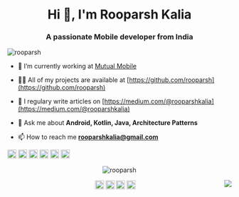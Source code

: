 <h1 align="center">Hi 👋, I'm Rooparsh Kalia</h1>
<h3 align="center">A passionate Mobile developer from India</h3>
<p align="left"> <img src="https://komarev.com/ghpvc/?username=rooparsh" alt="rooparsh" /> </p>

- 🔭 I’m currently working at [Mutual Mobile](https://mutualmobile.com/)

- 👨‍💻 All of my projects are available at [https://github.com/rooparsh](https://github.com/rooparsh)

- 📝 I regulary write articles on [https://medium.com/@rooparshkalia](https://medium.com/@rooparshkalia)

- 💬 Ask me about **Android, Kotlin, Java, Architecture Patterns**

- 📫 How to reach me **rooparshkalia@gmail.com**

<p align="left"><img src="https://devicons.github.io/devicon/devicon.git/icons/android/android-original-wordmark.svg" alt="android" width="20" height="20"/> <img src="https://devicons.github.io/devicon/devicon.git/icons/cplusplus/cplusplus-original.svg" alt="cplusplus" width="20" height="20"/> <img src="https://devicons.github.io/devicon/devicon.git/icons/java/java-original-wordmark.svg" alt="java" width="20" height="20"/> <img src="https://devicons.github.io/devicon/devicon.git/icons/nodejs/nodejs-original-wordmark.svg" alt="nodejs" width="20" height="20"/> <img src="https://cdn.jsdelivr.net/npm/simple-icons@3.1.0/icons/flutter.svg" alt="flutter" width="20" height="20"/> <img src="https://cdn.jsdelivr.net/npm/simple-icons@3.1.0/icons/dart.svg" alt="dart" width="20" height="20"/></p><p align="center"> <img src="https://github-readme-stats.vercel.app/api?username=rooparsh&show_icons=true" alt="rooparsh" /> </p>

<a href="https://github.com/rooparsh?tab=repositories">
  <img align="right" src="https://github-readme-stats.vercel.app/api/top-langs/?username=rooparsh&theme=dark&hide_langs_below=1&bg_color=002366&icon_color=87ceeb&text_color=daf7dc&title_color=ffffff" />
</a>

<p align="center">
<a href="https://twitter.com/i_am_rooparsh" target="blank"><img align="center" src="https://cdn.jsdelivr.net/npm/simple-icons@3.0.1/icons/twitter.svg" alt="i_am_rooparsh" height="20" width="20" /></a>
<a href="https://linkedin.com/in/rooparsh" target="blank"><img align="center" src="https://cdn.jsdelivr.net/npm/simple-icons@3.0.1/icons/linkedin.svg" alt="rooparsh" height="20" width="20" /></a>
<a href="https://stackoverflow.com/users/3788792" target="blank"><img align="center" src="https://cdn.jsdelivr.net/npm/simple-icons@3.0.1/icons/stackoverflow.svg" alt="3788792" height="20" width="20" /></a>
<a href="https://medium.com/@rooparshkalia" target="blank"><img align="center" src="https://cdn.jsdelivr.net/npm/simple-icons@3.0.1/icons/medium.svg" alt="@rooparshkalia" height="20" width="20" /></a>
</p>
